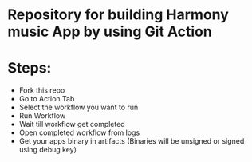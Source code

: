 # Repository for building Harmony music App by using Git Action

# Steps:
* Fork this repo
* Go to Action Tab
* Select the workflow you want to run
* Run Workflow
* Wait till workflow get completed
* Open completed workflow from logs
* Get your apps binary in artifacts  (Binaries will be unsigned or signed using debug key)
